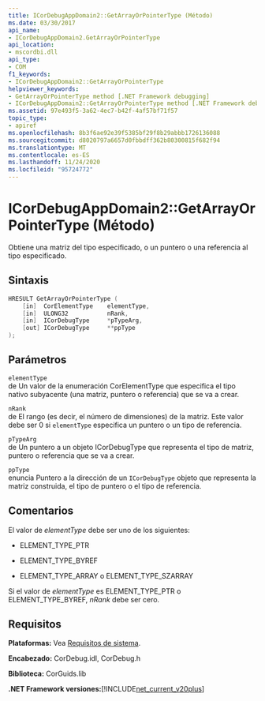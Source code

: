 ```yaml
---
title: ICorDebugAppDomain2::GetArrayOrPointerType (Método)
ms.date: 03/30/2017
api_name:
- ICorDebugAppDomain2.GetArrayOrPointerType
api_location:
- mscordbi.dll
api_type:
- COM
f1_keywords:
- ICorDebugAppDomain2::GetArrayOrPointerType
helpviewer_keywords:
- GetArrayOrPointerType method [.NET Framework debugging]
- ICorDebugAppDomain2::GetArrayOrPointerType method [.NET Framework debugging]
ms.assetid: 97e493f5-3a62-4ec7-b42f-4af57bf71f57
topic_type:
- apiref
ms.openlocfilehash: 8b3f6ae92e39f5385bf29f8b29abbb1726136088
ms.sourcegitcommit: d8020797a6657d0fbbdff362b80300815f682f94
ms.translationtype: MT
ms.contentlocale: es-ES
ms.lasthandoff: 11/24/2020
ms.locfileid: "95724772"
---
```

# <a name="icordebugappdomain2getarrayorpointertype-method"></a>ICorDebugAppDomain2::GetArrayOrPointerType (Método)

Obtiene una matriz del tipo especificado, o un puntero o una referencia al tipo especificado.  
  
## <a name="syntax"></a>Sintaxis  
  
```cpp  
HRESULT GetArrayOrPointerType (  
    [in]  CorElementType    elementType,  
    [in]  ULONG32           nRank,  
    [in]  ICorDebugType     *pTypeArg,  
    [out] ICorDebugType     **ppType  
);  
```  
  
## <a name="parameters"></a>Parámetros  

 `elementType`  
 de Un valor de la enumeración CorElementType que especifica el tipo nativo subyacente (una matriz, puntero o referencia) que se va a crear.  
  
 `nRank`  
 de El rango (es decir, el número de dimensiones) de la matriz. Este valor debe ser 0 si `elementType` especifica un puntero o un tipo de referencia.  
  
 `pTypeArg`  
 de Un puntero a un objeto ICorDebugType que representa el tipo de matriz, puntero o referencia que se va a crear.  
  
 `ppType`  
 enuncia Puntero a la dirección de un `ICorDebugType` objeto que representa la matriz construida, el tipo de puntero o el tipo de referencia.  
  
## <a name="remarks"></a>Comentarios  

 El valor de *elementType* debe ser uno de los siguientes:  
  
- ELEMENT_TYPE_PTR  
  
- ELEMENT_TYPE_BYREF  
  
- ELEMENT_TYPE_ARRAY o ELEMENT_TYPE_SZARRAY  
  
 Si el valor de *elementType* es ELEMENT_TYPE_PTR o ELEMENT_TYPE_BYREF, *nRank* debe ser cero.  
  
## <a name="requirements"></a>Requisitos  

 **Plataformas:** Vea [Requisitos de sistema](../../get-started/system-requirements.md).  
  
 **Encabezado:** CorDebug.idl, CorDebug.h  
  
 **Biblioteca:** CorGuids.lib  
  
 **.NET Framework versiones:**[!INCLUDE[net_current_v20plus](../../../../includes/net-current-v20plus-md.md)]
